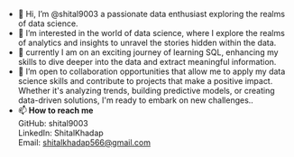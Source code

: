 - 👋 Hi, I’m @shital9003  a passionate data enthusiast exploring the realms of data science.
- 👀 I’m interested in the world of data science, where I explore the realms of analytics and insights to unravel the stories hidden within the data.
- 🌱 currently I am on an exciting journey of learning SQL, enhancing my skills to dive deeper into the data and extract meaningful information.
- 💞️ I’m open to collaboration opportunities that allow me to apply my data science skills and contribute to projects that make a positive impact. Whether it's analyzing trends, building predictive models, or creating data-driven solutions, I'm ready to embark on new challenges..
- 📫<b> How to reach me </b> </br>
      GitHub: shital9003 </br>
      LinkedIn: ShitalKhadap </br>
      Email: shitalkhadap566@gmail.com

<!---
shital9003/shital9003 is a ✨ special ✨ repository because its `README.md` (this file) appears on your GitHub profile.
You can click the Preview link to take a look at your changes.
--->

